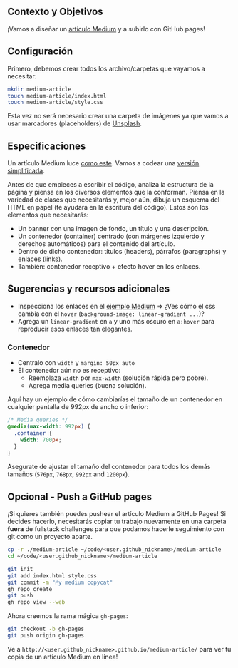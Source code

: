 ## Contexto y Objetivos

¡Vamos a diseñar un [artículo Medium](https://lewagon.github.io/medium-copycat/) y a subirlo con GitHub pages!

## Configuración

Primero, debemos crear todos los archivo/carpetas que vayamos a necesitar:

```bash
mkdir medium-article
touch medium-article/index.html
touch medium-article/style.css
```

Esta vez no será necesario crear una carpeta de imágenes ya que vamos a usar marcadores (placeholders) de [Unsplash](https://source.unsplash.com/).

## Especificaciones

Un artículo Medium luce [como este](https://medium.com/le-wagon/from-bootstrapping-to-building-a-brand-that-scales-26b0eda92ddb). Vamos a codear una [versión simplificada](https://lewagon.github.io/medium-copycat/).

Antes de que empieces a escribir el código, analiza la estructura de la página y piensa en los diversos elementos que la conforman. Piensa en la variedad de clases que necesitarás y, mejor aún, dibuja un esquema del HTML en papel (te ayudará en la escritura del código). Estos son los elementos que necesitarás:
- Un banner con una imagen de fondo, un título y una descripción.
- Un contenedor (container) centrado (con márgenes izquierdo y derechos automáticos) para el contenido del artículo.
- Dentro de dicho contenedor: títulos (headers), párrafos (paragraphs) y enlaces (links).
- También: contenedor receptivo + efecto hover en los enlaces.

## Sugerencias y recursos adicionales

- Inspecciona los enlaces en el [ejemplo Medium](https://lewagon.github.io/medium-copycat/) => ¿Ves cómo el css cambia con el `hover` (`background-image: linear-gradient ...`)?
- Agrega un `linear-gradient` en `a` y uno más oscuro en `a:hover` para reproducir esos enlaces tan elegantes.

### Contenedor

- Centralo con `width` y `margin: 50px auto`
- El contenedor aún no es receptivo:
  - Reemplaza `width` por `max-width` (solución rápida pero pobre).
  - Agrega media queries (buena solución).

Aquí hay un ejemplo de cómo cambiarías el tamaño de un contenedor en cualquier pantalla de 992px de ancho o inferior:

```css
/* Media queries */
@media(max-width: 992px) {
  .container {
    width: 700px;
  }
}
```

Asegurate de ajustar el tamaño del contenedor para todos los demás tamaños (`576px`, `768px`, `992px` and `1200px`).

## Opcional - Push a GitHub pages

¡Si quieres también puedes pushear el artículo Medium a GitHub Pages! Si decides hacerlo, necesitarás copiar tu trabajo nuevamente en una carpeta **fuera** de fullstack challenges para que podamos hacerle seguimiento con git como un proyecto aparte.

```bash
cp -r ./medium-article ~/code/<user.github_nickname>/medium-article
cd ~/code/<user.github_nickname>/medium-article

git init
git add index.html style.css
git commit -m "My medium copycat"
gh repo create
git push
gh repo view --web
```

Ahora creemos la rama mágica `gh-pages`:

```bash
git checkout -b gh-pages
git push origin gh-pages
```

Ve a `http://<user.github_nickname>.github.io/medium-article/` para ver tu copia de un artículo Medium en línea!
